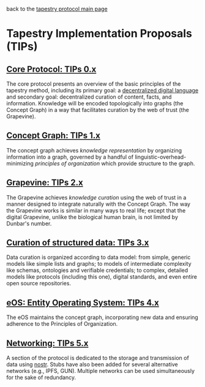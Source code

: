 back to the [tapestry protocol main page](https://github.com/wds4/tapestry-protocol/blob/main/README.md)

Tapestry Implementation Proposals (TIPs)
=====

## [Core Protocol: TIPs 0.x](core-protocol)

The core protocol presents an overview of the basic principles of the tapestry method, including its primary goal: a [decentralized digital language](https://github.com/wds4/tapestry-protocol/blob/main/glossary/decentralizedLanguage.md) and secondary goal: decentralized curation of content, facts, and information. Knowledge will be encoded topologically into graphs (the Concept Graph) in a way that facilitates curation by the web of trust (the Grapevine).

## [Concept Graph: TIPs 1.x](concept-graph)

The concept graph achieves *knowledge representation* by organizing information into a graph, governed by a handful of linguistic-overhead-minimizing *principles of organization* which provide structure to the graph.

## [Grapevine: TIPs 2.x](grapevine)

The Grapevine achieves *knowledge curation* using the web of trust in a manner designed to integrate naturally with the Concept Graph. The way the Grapevine works is similar in many ways to real life; except that the digital Grapevine, unlike the biological human brain, is not limited by Dunbar's number.

## [Curation of structured data: TIPs 3.x](structuredData)

Data curation is organized according to data model: from simple, generic models like simple lists and graphs; to models of intermediate complexity like schemas, ontologies and verifiable credentials; to complex, detailed models like protocols (including this one), digital standards, and even entire open source repositories.

## [eOS: Entity Operating System: TIPs 4.x](neuroCore)

The eOS maintains the concept graph, incorporating new data and ensuring adherence to the Principles of Organization.

## [Networking: TIPs 5.x](networking)

A section of the protocol is dedicated to the storage and transmission of data using [nostr](https://github.com/nostr-protocol/nostr). Stubs have also been added for several alternative networks (e.g., IPFS, GUN). Multiple networks can be used simultaneously for the sake of redundancy.




